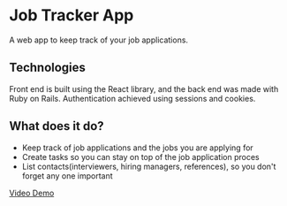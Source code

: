# Job Tracker App

A web app to keep track of your job applications.

## Technologies

Front end is built using the React library, and the back end was made with Ruby on Rails. Authentication achieved using sessions and cookies.

## What does it do?

* Keep track of job applications and the jobs you are applying for
* Create tasks so you can stay on top of the job application proces
* List contacts(interviewers, hiring managers, references), so you don't forget any one important

[Video Demo](https://www.loom.com/share/807e06a6be404c79a48ea2b2d56d2000?sharedAppSource=personal_library)


